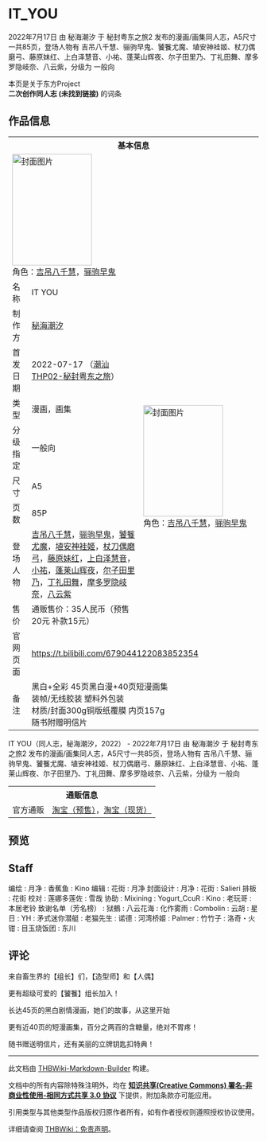 # IT_YOU

<!-- source html: G:\repos\THBWiki-Markdown-Builder\THBWikiMarkdown\Temp\main\d\df\ns0%3AIT_YOU.html -->

2022年7月17日 由 秘海潮汐 于 秘封粤东之旅2 发布的漫画/画集同人志，A5尺寸一共85页，登场人物有 吉吊八千慧、骊驹早鬼、饕餮尤魔、埴安神袿姬、杖刀偶磨弓、藤原妹红、上白泽慧音、小祐、蓬莱山辉夜、尔子田里乃、丁礼田舞、摩多罗隐岐奈、八云紫，分级为 一般向

本页是关于东方Project  
 **二次创作同人志 (未找到链接)** 的词条

## 作品信息

<table><tbody><tr><th colspan="3">基本信息</th></tr><tr><td class="cover-artwork-mobile" colspan="2"><a href="./文件-it_you封面.png.md" class="image" title="封面图片"><img alt="封面图片" src="https://upload.thwiki.cc/thumb/0/06/it_you%E5%B0%81%E9%9D%A2.png/160px-it_you%E5%B0%81%E9%9D%A2.png" decoding="async" loading="lazy" width="160" height="224" srcset="https://upload.thwiki.cc/thumb/0/06/it_you%E5%B0%81%E9%9D%A2.png/239px-it_you%E5%B0%81%E9%9D%A2.png 1.5x, https://upload.thwiki.cc/thumb/0/06/it_you%E5%B0%81%E9%9D%A2.png/319px-it_you%E5%B0%81%E9%9D%A2.png 2x" data-file-width="1819" data-file-height="2551"></a><div class="cover-char">角色：<a href="./吉吊八千慧.md" title="吉吊八千慧">吉吊八千慧</a>，<a href="./骊驹早鬼.md" title="骊驹早鬼">骊驹早鬼</a></div></td>
</tr><tr><td class="label">名称</td><td colspan="2"> IT YOU </td></tr><tr><td class="label">制作方</td><td><a href="./秘海潮汐.md" title="秘海潮汐">秘海潮汐</a></td><td class="cover-artwork" rowspan="8" style="min-width:224px;"><a href="./文件-it_you封面.png.md" class="image" title="封面图片"><img alt="封面图片" src="https://upload.thwiki.cc/thumb/0/06/it_you%E5%B0%81%E9%9D%A2.png/160px-it_you%E5%B0%81%E9%9D%A2.png" decoding="async" loading="lazy" width="160" height="224" srcset="https://upload.thwiki.cc/thumb/0/06/it_you%E5%B0%81%E9%9D%A2.png/239px-it_you%E5%B0%81%E9%9D%A2.png 1.5x, https://upload.thwiki.cc/thumb/0/06/it_you%E5%B0%81%E9%9D%A2.png/319px-it_you%E5%B0%81%E9%9D%A2.png 2x" data-file-width="1819" data-file-height="2551"></a><div class="cover-char">角色：<a href="./吉吊八千慧.md" title="吉吊八千慧">吉吊八千慧</a>，<a href="./骊驹早鬼.md" title="骊驹早鬼">骊驹早鬼</a></div></td>
</tr><tr><td class="label">首发日期</td><td>2022-07-17&#160;（<a href="/展会作品列表?e=%E7%A7%98%E5%B0%81%E7%B2%A4%E4%B8%9C%E4%B9%8B%E6%97%85%232">潮汕THP02-秘封粤东之旅</a>）</td></tr><tr><td class="label">类型</td><td>漫画，画集</td></tr><tr><td class="label">分级指定</td><td>一般向</td></tr><tr><td class="label">尺寸</td><td>A5</td></tr><tr><td class="label">页数</td><td>85P</td></tr><tr><td class="label">登场人物</td><td><a href="./吉吊八千慧.md" title="吉吊八千慧">吉吊八千慧</a>，<a href="./骊驹早鬼.md" title="骊驹早鬼">骊驹早鬼</a>，<a href="./饕餮尤魔.md" title="饕餮尤魔">饕餮尤魔</a>，<a href="./埴安神袿姬.md" title="埴安神袿姬">埴安神袿姬</a>，<a href="./杖刀偶磨弓.md" title="杖刀偶磨弓">杖刀偶磨弓</a>，<a href="./藤原妹红.md" title="藤原妹红">藤原妹红</a>，<a href="./上白泽慧音.md" title="上白泽慧音">上白泽慧音</a>，<a href="/index.php?title=%E5%B0%8F%E7%A5%90&amp;action=edit&amp;redlink=1" class="new" title="小祐（页面不存在）">小祐</a>，<a href="./蓬莱山辉夜.md" title="蓬莱山辉夜">蓬莱山辉夜</a>，<a href="./尔子田里乃.md" title="尔子田里乃">尔子田里乃</a>，<a href="./丁礼田舞.md" title="丁礼田舞">丁礼田舞</a>，<a href="./摩多罗隐岐奈.md" title="摩多罗隐岐奈">摩多罗隐岐奈</a>，<a href="./八云紫.md" title="八云紫">八云紫</a></td></tr><tr><td class="label">售价</td><td>通贩售价：35人民币（预售20元 补款15元）</td></tr>
<tr><td class="label">官网页面</td><td colspan="2"><a rel="nofollow" class="external free" href="https://t.bilibili.com/679044122083852354">https://t.bilibili.com/679044122083852354</a></td></tr><tr><td class="label">备注</td><td colspan="2">黑白+全彩 45页黑白漫+40页短漫画集<br>装帧/无线胶装 塑料外包装<br>材质/封面300g铜版纸覆膜 内页157g<br>随书附赠明信片</td></tr></tbody></table>

IT YOU（同人志，秘海潮汐，2022） - 2022年7月17日 由 秘海潮汐 于 秘封粤东之旅2 发布的漫画/画集同人志，A5尺寸一共85页，登场人物有 吉吊八千慧、骊驹早鬼、饕餮尤魔、埴安神袿姬、杖刀偶磨弓、藤原妹红、上白泽慧音、小祐、蓬莱山辉夜、尔子田里乃、丁礼田舞、摩多罗隐岐奈、八云紫，分级为 一般向

<table><tbody><tr><th colspan="3">通贩信息</th></tr><tr><td class="label">官方通贩</td><td colspan="2"><a rel="nofollow" class="external text" href="https://item.taobao.com/item.htm?id=677037475653">淘宝（预售）</a>，<a rel="nofollow" class="external text" href="https://item.taobao.com/item.htm?id=678169526175">淘宝（现货）</a></td></tr></tbody></table>



## 预览

## Staff
编绘
: 月净
: 香蕉鱼
: Kino
编辑
: 花街
: 月净
封面设计
: 月净
: 花街
: Salieri
排板
: 花街
校对
: 莲娜多莲佐
: 雪哉
协助
: Mixining
: Yogurt_CcuR
: Kino
: 老玩哥
: 本居老铃
致谢名单（芳名榜）
: 狱鵺
: 八云花海
: 化作雾雨
: Combolin
: 云胡
: 星日
: YH
: 矛式迷你潜艇
: 老猫先生
: 诺德
: 河湾桥姬
: Palmer
: 竹竹子
: 洛奇・火钳
: 目玉烧饭团
: 东川


## 评论

  
来自畜生界的【组长】们，【造型师】和【人偶】  

更有超级可爱的【饕餮】组长加入！  

长达45页的黑白剧情漫画，她们的故事，从这里开始  

更有近40页的短漫画集，百分之两百的含糖量，绝对不胃疼！  

随书赠送明信片，还有美丽的立牌钥匙扣特典！
  







---

此文档由 [THBWiki-Markdown-Builder](https://github.com/Delsin-Yu/THBWiki-Markdown-Builder) 构建。

文档中的所有内容除特殊注明外，均在 [**知识共享(Creative Commons) 署名-非商业性使用-相同方式共享 3.0 协议**](https://creativecommons.org/licenses/by-sa/3.0/deed.zh-hans) 下提供，附加条款亦可能应用。

引用类型与其他类型作品版权归原作者所有，如有作者授权则遵照授权协议使用。

详细请查阅 [THBWiki：免责声明](https://thbwiki.cc/THBWiki:%E5%85%8D%E8%B4%A3%E5%A3%B0%E6%98%8E)。


